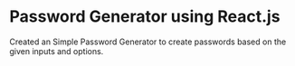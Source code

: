 # Password Generator using React.js

Created an Simple Password Generator to create passwords based on the given inputs and options.
